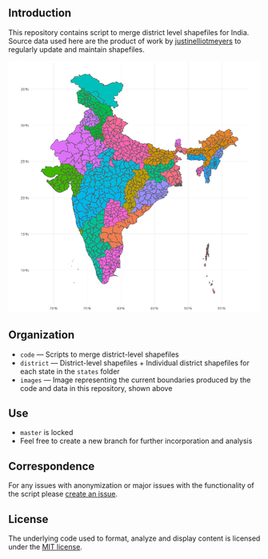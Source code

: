 ## Introduction
This repository contains script to merge district level shapefiles for India. Source data used here are the product of work by [justinelliotmeyers](https://github.com/justinelliotmeyers/India_Official_Boundaries_2019) to regularly update and maintain shapefiles.

![DISTRICT SHAPEFILE](/images/in_district_shp.png)

## Organization
- `code`  — Scripts to merge district-level shapefiles
- `district`  — District-level shapefiles + Individual district shapefiles for each state in the `states` folder
- `images`  — Image representing the current boundaries produced by the code and data in this repository, shown above 

## Use
- `master` is locked 
- Feel free to create a new branch for further incorporation and analysis  

## Correspondence
For any issues with anonymization or major issues with the functionality of the script please [create an issue](https://github.com/abhatia08/COVID-19-India-Testing/issues).

## License
The underlying code used to format, analyze and display content is licensed under the [MIT license](http://opensource.org/licenses/mit-license.php).


